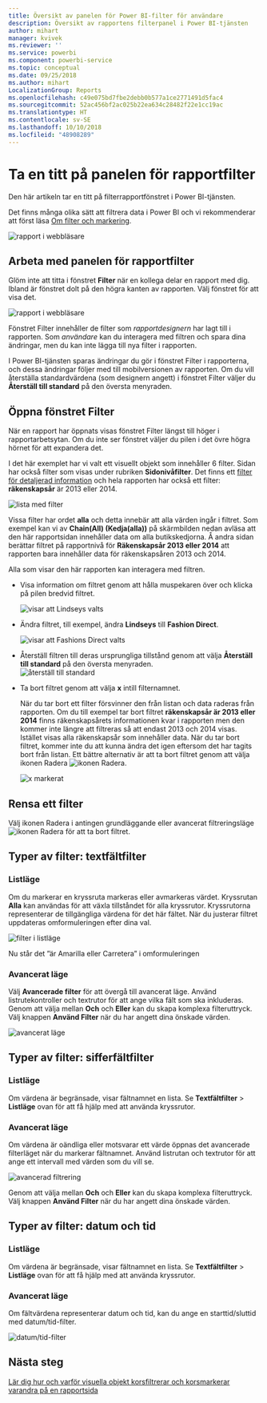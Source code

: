 ```yaml
---
title: Översikt av panelen för Power BI-filter för användare
description: Översikt av rapportens filterpanel i Power BI-tjänsten
author: mihart
manager: kvivek
ms.reviewer: ''
ms.service: powerbi
ms.component: powerbi-service
ms.topic: conceptual
ms.date: 09/25/2018
ms.author: mihart
LocalizationGroup: Reports
ms.openlocfilehash: c49e075bd7fbe2debb0b577a1ce2771491d5fac4
ms.sourcegitcommit: 52ac456bf2ac025b22ea634c28482f22e1cc19ac
ms.translationtype: HT
ms.contentlocale: sv-SE
ms.lasthandoff: 10/10/2018
ms.locfileid: "48908289"
---
```

# <a name="take-a-tour-of-the-report-filters-pane"></a>Ta en titt på panelen för rapportfilter
Den här artikeln tar en titt på filterrapportfönstret i Power BI-tjänsten.

Det finns många olika sätt att filtrera data i Power BI och vi rekommenderar att först läsa [Om filter och markering](../power-bi-reports-filters-and-highlighting.md).

![rapport i webbläsare](media/end-user-report-filter/power-bi-browser.png)

## <a name="working-with-the-report-filters-pane"></a>Arbeta med panelen för rapportfilter
Glöm inte att titta i fönstret **Filter** när en kollega delar en rapport med dig. Ibland är fönstret dolt på den högra kanten av rapporten. Välj fönstret för att visa det.   

![rapport i webbläsare](media/end-user-report-filter/power-bi-expanded.png)

Fönstret Filter innehåller de filter som *rapportdesignern* har lagt till i rapporten. Som *användare* kan du interagera med filtren och spara dina ändringar, men du kan inte lägga till nya filter i rapporten.

I Power BI-tjänsten sparas ändringar du gör i fönstret Filter i rapporterna, och dessa ändringar följer med till mobilversionen av rapporten. Om du vill återställa standardvärdena (som designern angett) i fönstret Filter väljer du **Återställ till standard** på den översta menyraden.     

## <a name="open-the-filters-pane"></a>Öppna fönstret Filter
När en rapport har öppnats visas fönstret Filter längst till höger i rapportarbetsytan. Om du inte ser fönstret väljer du pilen i det övre högra hörnet för att expandera det.  

I det här exemplet har vi valt ett visuellt objekt som innehåller 6 filter. Sidan har också filter som visas under rubriken **Sidonivåfilter**. Det finns ett [filter för detaljerad information](../power-bi-report-add-filter.md) och hela rapporten har också ett filter: **räkenskapsår** är 2013 eller 2014.

![lista med filter](media/end-user-report-filter/power-bi-filter-list.png)

Vissa filter har ordet **alla** och detta innebär att alla värden ingår i filtret.  Som exempel kan vi av **Chain(All) (Kedja(alla))** på skärmbilden nedan avläsa att den här rapportsidan innehåller data om alla butikskedjorna.  Å andra sidan berättar filtret på rapportnivå för **Räkenskapsår 2013 eller 2014** att rapporten bara innehåller data för räkenskapsåren 2013 och 2014.

Alla som visar den här rapporten kan interagera med filtren.

* Visa information om filtret genom att hålla muspekaren över och klicka på pilen bredvid filtret.
  
   ![visar att Lindseys valts](media/end-user-report-filter/power-bi-expan-filter.png)
* Ändra filtret, till exempel, ändra **Lindseys** till **Fashion Direct**.
  
     ![visar att Fashions Direct valts](media/end-user-report-filter/power-bi-filter-chain.png)

* Återställ filtren till deras ursprungliga tillstånd genom att välja **Återställ till standard** på den översta menyraden.    
    ![återställ till standard](media/end-user-report-filter/power-bi-reset-to-default.png)
    
* Ta bort filtret genom att välja **x** intill filternamnet.
  
  När du tar bort ett filter försvinner den från listan och data raderas från rapporten.  Om du till exempel tar bort filtret **räkenskapsår är 2013 eller 2014** finns räkenskapsårets informationen kvar i rapporten men den kommer inte längre att filtreras så att endast 2013 och 2014 visas. Istället visas alla räkenskapsår som innehåller data.  När du tar bort filtret, kommer inte du att kunna ändra det igen eftersom det har tagits bort från listan. Ett bättre alternativ är att ta bort filtret genom att välja ikonen Radera ![ikonen Radera](media/end-user-report-filter/power-bi-eraser-icon.png).
  
  ![x markerat](media/end-user-report-filter/power-bi-delete-filter.png)



## <a name="clear-a-filter"></a>Rensa ett filter
 Välj ikonen Radera i antingen grundläggande eller avancerat filtreringsläge  ![ikonen Radera](media/end-user-report-filter/pbi_erasericon.jpg) för att ta bort filtret. 


## <a name="types-of-filters-text-field-filters"></a>Typer av filter: textfältfilter
### <a name="list-mode"></a>Listläge
Om du markerar en kryssruta markeras eller avmarkeras värdet. Kryssrutan **Alla** kan användas för att växla tillståndet för alla kryssrutor. Kryssrutorna representerar de tillgängliga värdena för det här fältet.  När du justerar filtret uppdateras omformuleringen efter dina val. 

![filter i listläge](media/end-user-report-filter/pbi_restatement.png)

Nu står det ”är Amarilla eller Carretera” i omformuleringen

### <a name="advanced-mode"></a>Avancerat läge
Välj **Avancerade filter** för att övergå till avancerat läge. Använd listrutekontroller och textrutor för att ange vilka fält som ska inkluderas. Genom att välja mellan **Och** och **Eller** kan du skapa komplexa filteruttryck. Välj knappen **Använd Filter** när du har angett dina önskade värden.  

![avancerat läge](media/end-user-report-filter/aboutfilters.png)

## <a name="types-of-filters-numeric-field-filters"></a>Typer av filter: sifferfältfilter
### <a name="list-mode"></a>Listläge
Om värdena är begränsade, visar fältnamnet en lista.  Se **Textfältfilter** &gt; **Listläge** ovan för att få hjälp med att använda kryssrutor.   

### <a name="advanced-mode"></a>Avancerat läge
Om värdena är oändliga eller motsvarar ett värde öppnas det avancerade filterläget när du markerar fältnamnet. Använd listrutan och textrutor för att ange ett intervall med värden som du vill se. 

![avancerad filtrering](media/end-user-report-filter/pbi_dropdown-and-text.png)

Genom att välja mellan **Och** och **Eller** kan du skapa komplexa filteruttryck. Välj knappen **Använd Filter** när du har angett dina önskade värden.

## <a name="types-of-filters-date-and-time"></a>Typer av filter: datum och tid
### <a name="list-mode"></a>Listläge
Om värdena är begränsade, visar fältnamnet en lista.  Se **Textfältfilter** &gt; **Listläge** ovan för att få hjälp med att använda kryssrutor.   

### <a name="advanced-mode"></a>Avancerat läge
Om fältvärdena representerar datum och tid, kan du ange en starttid/sluttid med datum/tid-filter.  

![datum/tid-filter](media/end-user-report-filter/pbi_date-time-filters.png)


## <a name="next-steps"></a>Nästa steg
[Lär dig hur och varför visuella objekt korsfiltrerar och korsmarkerar varandra på en rapportsida](end-user-interactions.md)